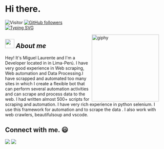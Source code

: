 # Hi there. 
![Visitor](https://visitor-badge.laobi.icu/badge?page_id=mlaurentec.repoName) [![GitHub followers](https://img.shields.io/github/followers/mlaurentec.svg?style=social&label=Follow)](https://github.com/mlaurentec?tab=followers)<br/>
[![Typing SVG](https://readme-typing-svg.herokuapp.com?font=Fira+Code&size=40&pause=1000&color=00F726&width=750&height=100&lines=Hey!+It's+Miguel+Laurente+;+and+I'm+a+Developer;I+have+very+good+experience+in;Web+scraping+%2C+Web+automation+;and+Data+Processing)](https://git.io/typing-svg)

<!--suppress HtmlDeprecatedAttribute -->
[<img align='right' src="https://media.giphy.com/media/gjrYDwbjnK8x36xZIO/giphy.gif" width="220" alt="giphy">](https://glomidev.online)
## <img src="https://media.giphy.com/media/ObNTw8Uzwy6KQ/giphy.gif" width="30px">&nbsp;***About me***

Hey! It's Miguel Laurente and I'm a Developer located in in Lima-Perú. I have very good experience in Web scraping, Web automation and Data Processing.I have scrapped and automated too many sites in which I create a flexible bot that can perform several automation activities and can scrape and process data to the web. I had written almost 500+ scripts for scraping and automation. I have very rich experience in python selenium. I use this framework for automation and to scrape the data . I also work with web crawlers, beautifulsoup and vscode.



## Connect with me. :smiley:

<p>
<a href="https://github.com/mlaurentec"><img src="https://img.shields.io/badge/-mlaurentec-black?logo=github&style=flat-square"/></a>
<a href="mailto:mlaurente.dev@gmail.com"><img src="https://img.shields.io/badge/-mlaurente.dev@gmail.com-black?logo=gmail&style=flat-square"/></a>
</p>



